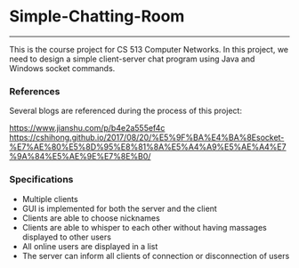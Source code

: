 # Simple-Chatting-Room

---

This is the course project for CS 513 Computer Networks. In this project, we need to design a simple client-server chat program using Java and Windows socket commands.

### References
Several blogs are referenced during the process of this project:

https://www.jianshu.com/p/b4e2a555ef4c
https://cshihong.github.io/2017/08/20/%E5%9F%BA%E4%BA%8Esocket-%E7%AE%80%E5%8D%95%E8%81%8A%E5%A4%A9%E5%AE%A4%E7%9A%84%E5%AE%9E%E7%8E%B0/

### Specifications

* Multiple clients
* GUI is implemented for both the server and the client
* Clients are able to choose nicknames
* Clients are able to whisper to each other without having massages displayed to other users
* All online users are displayed in a list
* The server can inform all clients of connection or disconnection of users
